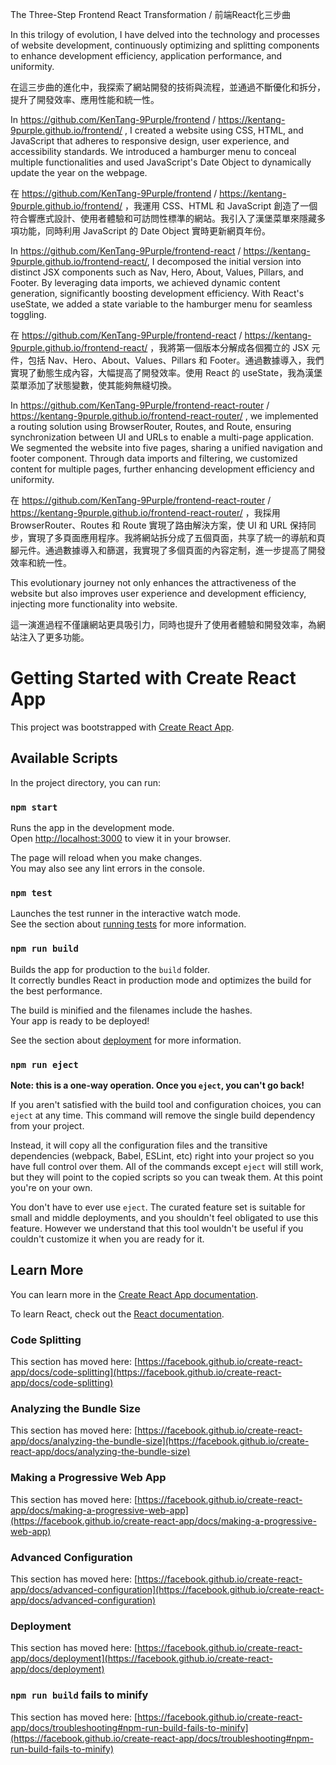 The Three-Step Frontend React Transformation / 前端React化三步曲

In this trilogy of evolution, I have delved into the technology and processes of website development, continuously optimizing and splitting components to enhance development efficiency, application performance, and uniformity.

在這三步曲的進化中，我探索了網站開發的技術與流程，並通過不斷優化和拆分，提升了開發效率、應用性能和統一性。

In https://github.com/KenTang-9Purple/frontend / https://kentang-9purple.github.io/frontend/ , I created a website using CSS, HTML, and JavaScript that adheres to responsive design, user experience, and accessibility standards. We introduced a hamburger menu to conceal multiple functionalities and used JavaScript's Date Object to dynamically update the year on the webpage.

在 https://github.com/KenTang-9Purple/frontend / https://kentang-9purple.github.io/frontend/ ，我運用 CSS、HTML 和 JavaScript 創造了一個符合響應式設計、使用者體驗和可訪問性標準的網站。我引入了漢堡菜單來隱藏多項功能，同時利用 JavaScript 的 Date Object 實時更新網頁年份。

In https://github.com/KenTang-9Purple/frontend-react / https://kentang-9purple.github.io/frontend-react/, I decomposed the initial version into distinct JSX components such as Nav, Hero, About, Values, Pillars, and Footer. By leveraging data imports, we achieved dynamic content generation, significantly boosting development efficiency. With React's useState, we added a state variable to the hamburger menu for seamless toggling.

在 https://github.com/KenTang-9Purple/frontend-react / https://kentang-9purple.github.io/frontend-react/ ，我將第一個版本分解成各個獨立的 JSX 元件，包括 Nav、Hero、About、Values、Pillars 和 Footer。通過數據導入，我們實現了動態生成內容，大幅提高了開發效率。使用 React 的 useState，我為漢堡菜單添加了狀態變數，使其能夠無縫切換。


In https://github.com/KenTang-9Purple/frontend-react-router / https://kentang-9purple.github.io/frontend-react-router/ , we implemented a routing solution using BrowserRouter, Routes, and Route, ensuring synchronization between UI and URLs to enable a multi-page application. We segmented the website into five pages, sharing a unified navigation and footer component. Through data imports and filtering, we customized content for multiple pages, further enhancing development efficiency and uniformity.

在 https://github.com/KenTang-9Purple/frontend-react-router / https://kentang-9purple.github.io/frontend-react-router/ ，我採用 BrowserRouter、Routes 和 Route 實現了路由解決方案，使 UI 和 URL 保持同步，實現了多頁面應用程序。我將網站拆分成了五個頁面，共享了統一的導航和頁腳元件。通過數據導入和篩選，我實現了多個頁面的內容定制，進一步提高了開發效率和統一性。

This evolutionary journey not only enhances the attractiveness of the website but also improves user experience and development efficiency, injecting more functionality into website.

這一演進過程不僅讓網站更具吸引力，同時也提升了使用者體驗和開發效率，為網站注入了更多功能。



# Getting Started with Create React App

This project was bootstrapped with [Create React App](https://github.com/facebook/create-react-app).

## Available Scripts

In the project directory, you can run:

### `npm start`

Runs the app in the development mode.\
Open [http://localhost:3000](http://localhost:3000) to view it in your browser.

The page will reload when you make changes.\
You may also see any lint errors in the console.

### `npm test`

Launches the test runner in the interactive watch mode.\
See the section about [running tests](https://facebook.github.io/create-react-app/docs/running-tests) for more information.

### `npm run build`

Builds the app for production to the `build` folder.\
It correctly bundles React in production mode and optimizes the build for the best performance.

The build is minified and the filenames include the hashes.\
Your app is ready to be deployed!

See the section about [deployment](https://facebook.github.io/create-react-app/docs/deployment) for more information.

### `npm run eject`

**Note: this is a one-way operation. Once you `eject`, you can't go back!**

If you aren't satisfied with the build tool and configuration choices, you can `eject` at any time. This command will remove the single build dependency from your project.

Instead, it will copy all the configuration files and the transitive dependencies (webpack, Babel, ESLint, etc) right into your project so you have full control over them. All of the commands except `eject` will still work, but they will point to the copied scripts so you can tweak them. At this point you're on your own.

You don't have to ever use `eject`. The curated feature set is suitable for small and middle deployments, and you shouldn't feel obligated to use this feature. However we understand that this tool wouldn't be useful if you couldn't customize it when you are ready for it.

## Learn More

You can learn more in the [Create React App documentation](https://facebook.github.io/create-react-app/docs/getting-started).

To learn React, check out the [React documentation](https://reactjs.org/).

### Code Splitting

This section has moved here: [https://facebook.github.io/create-react-app/docs/code-splitting](https://facebook.github.io/create-react-app/docs/code-splitting)

### Analyzing the Bundle Size

This section has moved here: [https://facebook.github.io/create-react-app/docs/analyzing-the-bundle-size](https://facebook.github.io/create-react-app/docs/analyzing-the-bundle-size)

### Making a Progressive Web App

This section has moved here: [https://facebook.github.io/create-react-app/docs/making-a-progressive-web-app](https://facebook.github.io/create-react-app/docs/making-a-progressive-web-app)

### Advanced Configuration

This section has moved here: [https://facebook.github.io/create-react-app/docs/advanced-configuration](https://facebook.github.io/create-react-app/docs/advanced-configuration)

### Deployment

This section has moved here: [https://facebook.github.io/create-react-app/docs/deployment](https://facebook.github.io/create-react-app/docs/deployment)

### `npm run build` fails to minify

This section has moved here: [https://facebook.github.io/create-react-app/docs/troubleshooting#npm-run-build-fails-to-minify](https://facebook.github.io/create-react-app/docs/troubleshooting#npm-run-build-fails-to-minify)
